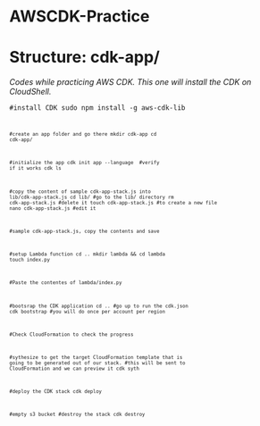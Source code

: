 # AWSCDK-Practice
# Structure: cdk-app/
<i>Codes while practicing AWS CDK. This one will install the CDK on CloudShell.</i>

<code>#install CDK
sudo npm install -g aws-cdk-lib<code>
 
<code>#create an app folder and go there
mkdir cdk-app
cd cdk-app/</code>
 
<code>#initialize the app
cdk init app --language <language>
#verify if it works
cdk ls</code>
 
<code>#copy the content of sample cdk-app-stack.js into lib/cdk-app-stack.js
cd lib/ #go to the lib/ directory
rm cdk-app-stack.js #delete it
touch cdk-app-stack.js #to create a new file
nano cdk-app-stack.js #edit it</code>
 
<code>#sample cdk-app-stack.js, copy the contents and save</code>
 
<code>#setup Lambda function
cd ..
mkdir lambda && cd lambda
touch index.py</code>

<code>#Paste the contentes of lambda/index.py</code>

<code>#bootsrap the CDK application
cd .. #go up to run the cdk.json
cdk bootstrap #you will do once per account per region</code>

<code>#Check CloudFormation to check the progress</code>

<code>#sythesize to get the target CloudFormation template that is going to be generated out of our stack.
#this will be sent to CloudFormation and we can preview it
cdk syth</code>

<code>#deploy the CDK stack
cdk deploy</code>

<code>#empty s3 bucket
#destroy the stack
cdk destroy</code>
